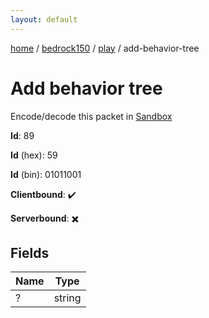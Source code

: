 ```yaml
---
layout: default
---
```


[home](/)  /  [bedrock150](/protocol/bedrock150)  /  [play](/protocol/bedrock150/play)  /  add-behavior-tree

# Add behavior tree

Encode/decode this packet in [Sandbox](../../../sandbox/bedrock150#Play.AddBehaviorTree)

**Id**: 89

**Id** (hex): 59

**Id** (bin): 01011001

**Clientbound**: ✔️

**Serverbound**: ✖️

## Fields

Name | Type
---|---
? | string

